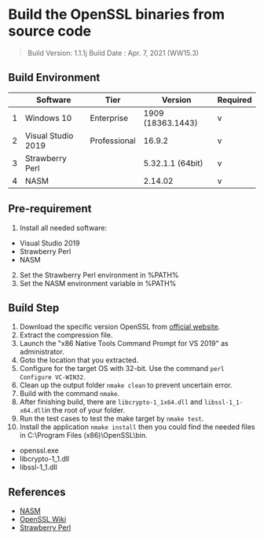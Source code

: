 # Build the OpenSSL binaries from source code

> Build Version: 1.1.1j
> Build Date   : Apr. 7, 2021 (WW15.3)

## Build Environment
|   | Software           | Tier         | Version           | Required |
|---|--------------------|--------------|-------------------|----------|
| 1 | Windows 10         | Enterprise   | 1909 (18363.1443) |     v    |
| 2 | Visual Studio 2019 | Professional | 16.9.2            |     v    |
| 3 | Strawberry Perl    |              | 5.32.1.1 (64bit)  |     v    |
| 4 | NASM               |              | 2.14.02           |     v    |

## Pre-requirement
1. Install all needed software:
  - Visual Studio 2019
  - Strawberry Perl
  - NASM
2. Set the Strawberry Perl environment in %PATH%
3. Set the NASM environment variable in %PATH%

## Build Step
1. Download the specific version OpenSSL from [official website](https://www.openssl.org/source/).
2. Extract the compression file.
3. Launch the "x86 Native Tools Command Prompt for VS 2019" as administrator.
4. Goto the location that you extracted.
5. Configure for the target OS with 32-bit. Use the command ```perl Configure VC-WIN32```.
6. Clean up the output folder ```nmake clean``` to prevent uncertain error.
7. Build with the command ```nmake```.
8. After finishing build, there are ```libcrypto-1_1x64.dll``` and ```libssl-1_1-x64.dll```in the root of your folder.
9. Run the test cases to test the make target by ```nmake test```.
10. Install the application ```nmake install``` then you could find the needed files in C:\Program Files (x86)\OpenSSL\bin.
  - openssl.exe
  - libcrypto-1_1.dll
  - libssl-1_1.dll

## References
- [NASM](https://www.nasm.us/)
- [OpenSSL Wiki](https://wiki.openssl.org/index.php/Compilation_and_Installation)
- [Strawberry Perl](https://strawberryperl.com/)
